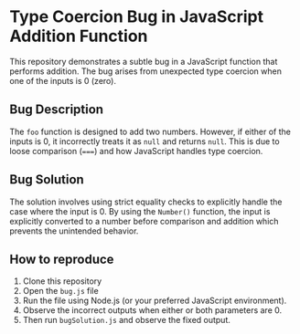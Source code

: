 # Type Coercion Bug in JavaScript Addition Function

This repository demonstrates a subtle bug in a JavaScript function that performs addition. The bug arises from unexpected type coercion when one of the inputs is 0 (zero). 

## Bug Description
The `foo` function is designed to add two numbers. However, if either of the inputs is 0, it incorrectly treats it as `null` and returns `null`. This is due to loose comparison (`===`) and how JavaScript handles type coercion.

## Bug Solution
The solution involves using strict equality checks to explicitly handle the case where the input is 0. By using the `Number()` function, the input is explicitly converted to a number before comparison and addition which prevents the unintended behavior.

## How to reproduce
1. Clone this repository
2. Open the `bug.js` file
3. Run the file using Node.js (or your preferred JavaScript environment).
4. Observe the incorrect outputs when either or both parameters are 0.
5. Then run `bugSolution.js` and observe the fixed output.